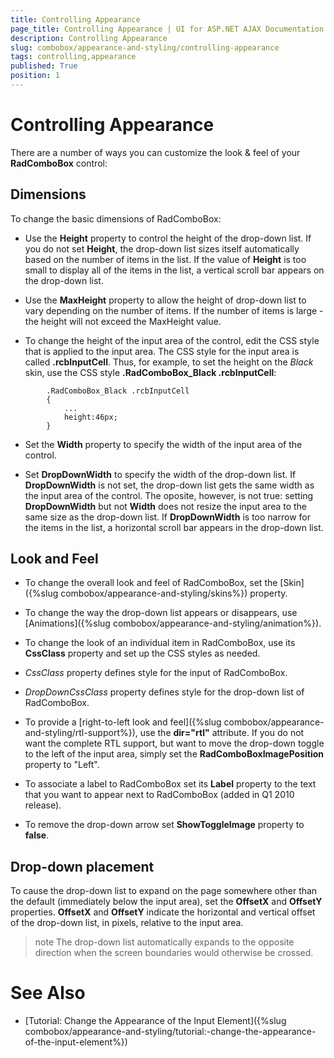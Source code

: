 ```yaml
---
title: Controlling Appearance
page_title: Controlling Appearance | UI for ASP.NET AJAX Documentation
description: Controlling Appearance
slug: combobox/appearance-and-styling/controlling-appearance
tags: controlling,appearance
published: True
position: 1
---
```


# Controlling Appearance



There are a number of ways you can customize the look & feel of your __RadComboBox__ control:

## Dimensions

To change the basic dimensions of RadComboBox:

* Use the __Height__ property to control the height of the drop-down list. If you do not set __Height__, the drop-down list sizes itself automatically based on the number of items in the list. If the value of __Height__ is too small to display all of the items in the list, a vertical scroll bar appears on the drop-down list.

* Use the __MaxHeight__ property to allow the height of drop-down list to vary depending on the number of items. If the number of items is large - the height will not exceed the MaxHeight value.

* To change the height of the input area of the control, edit the CSS style that is applied to the input area. The CSS style for the input area is called __.rcbInputCell__. Thus, for example, to set the height on the *Black* skin, use the CSS style __.RadComboBox_Black .rcbInputCell__:

````ASPNET
	    .RadComboBox_Black .rcbInputCell
	    { 
	        ... 
	        height:46px;
	    }
````



* Set the __Width__ property to specify the width of the input area of the control.

* Set __DropDownWidth__ to specify the width of the drop-down list. If __DropDownWidth__ is not set, the drop-down list gets the same width as the input area of the control. The oposite, however, is not true: setting __DropDownWidth__ but not __Width__ does not resize the input area to the same size as the drop-down list. If __DropDownWidth__ is too narrow for the items in the list, a horizontal scroll bar appears in the drop-down list.

## Look and Feel

* To change the overall look and feel of RadComboBox, set the [Skin]({%slug combobox/appearance-and-styling/skins%}) property.

* To change the way the drop-down list appears or disappears, use [Animations]({%slug combobox/appearance-and-styling/animation%}).

* To change the look of an individual item in RadComboBox, use its __CssClass__ property and set up the CSS styles as needed.

* *CssClass* property defines style for the input of RadComboBox.

* *DropDownCssClass* property defines style for the drop-down list of RadComboBox.

* To provide a [right-to-left look and feel]({%slug combobox/appearance-and-styling/rtl-support%}), use the __dir="rtl"__ attribute. If you do not want the complete RTL support, but want to move the drop-down toggle to the left of the input area, simply set the __RadComboBoxImagePosition__ property to "Left".

* To associate a label to RadComboBox set its __Label__ property to the text that you want to appear next to RadComboBox (added in Q1 2010 release).

* To remove the drop-down arrow set __ShowToggleImage__ property to __false__.

## Drop-down placement

To cause the drop-down list to expand on the page somewhere other than the default (immediately below the input area), set the __OffsetX__ and __OffsetY__ properties. __OffsetX__ and __OffsetY__ indicate the horizontal and vertical offset of the drop-down list, in pixels, relative to the input area.

>note The drop-down list automatically expands to the opposite direction when the screen boundaries would otherwise be crossed.
>


# See Also

 * [Tutorial: Change the Appearance of the Input Element]({%slug combobox/appearance-and-styling/tutorial:-change-the-appearance-of-the-input-element%})
